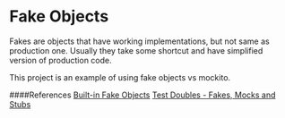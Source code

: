 # Fake Objects

Fakes are objects that have working implementations, but not same as production one. Usually they take some shortcut and have simplified version of production code.

This project is an example of using fake objects vs mockito.

####References
[Built-in Fake Objects](https://www.yegor256.com/2014/09/23/built-in-fake-objects.html)
[Test Doubles - Fakes, Mocks and Stubs](https://blog.pragmatists.com/test-doubles-fakes-mocks-and-stubs-1a7491dfa3da)
